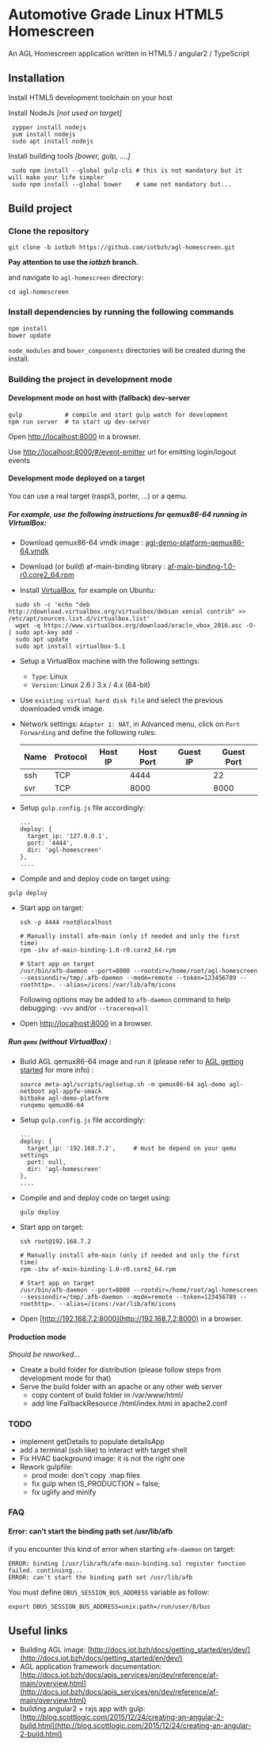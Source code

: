 Automotive Grade Linux HTML5 Homescreen
=======================================

An AGL Homescreen application written in HTML5 / angular2 / TypeScript

## Installation
Install HTML5 development toolchain on your host

Install NodeJs *[not used on target]*
```
 zypper install nodejs
 yum install nodejs
 sudo apt install nodejs
```

Install building tools *[bower, gulp, ....]*
```
 sudo npm install --global gulp-cli # this is not mandatory but it will make your life simpler
 sudo npm install --global bower    # same not mandatory but...
```

## Build project

### Clone the repository
`git clone -b iotbzh https://github.com/iotbzh/agl-homescreen.git`

**Pay attention to use the *iotbzh* branch.**

and navigate to `agl-homescreen` directory:
```
cd agl-homescreen
```

### Install dependencies by running the following commands
```
npm install
bower update
```

`node_modules` and `bower_components` directories will be created during the install.

### Building the project in development mode

#### Development mode on host with (fallback) dev-server
```
gulp            # compile and start gulp watch for development
npm run server  # to start up dev-server
```
Open [http://localhost:8000](http://localhost:8000) in a browser.

Use [http://localhost:8000/#/event-emitter](http://localhost:8000/#/event-emitter) url for emitting login/logout events


#### Development mode deployed on a target

You can use a real target (raspi3, porter, ...) or a qemu.

##### For example, use the following instructions for qemux86-64 running in VirtualBox:

  - Download qemux86-64 vmdk image : [agl-demo-platform-qemux86-64.vmdk](https://download.automotivelinux.org/AGL/snapshots/master/latest/qemux86-64/deploy/images/qemux86-64/)

  - Download (or build) af-main-binding library : [af-main-binding-1.0-r0.core2_64.rpm](qemux86-64/build/tmp/deploy/rpm/./core2_64/af-main-binding-1.0-r0.core2_64.rpm)

  - Install [VirtualBox](https://www.virtualbox.org/wiki/Downloads), for example on Ubuntu:
  ```
    sudo sh -c 'echo "deb http://download.virtualbox.org/virtualbox/debian xenial contrib" >> /etc/apt/sources.list.d/virtualbox.list'
    wget -q https://www.virtualbox.org/download/oracle_vbox_2016.asc -O- | sudo apt-key add -
    sudo apt update
    sudo apt install virtualbox-5.1
  ```

  - Setup a VirtualBox machine with the following settings:
    - `Type`: Linux
    - `Version`: Linux 2.6 / 3.x / 4.x (64-bit)

  - Use `existing virtual hard disk file` and select the previous downloaded vmdk image.

  - Network settings: `Adapter 1: NAT`, in Advanced menu, click on `Port Forwarding` and define the following rules:

    | Name | Protocol | Host IP | Host Port | Guest IP | Guest Port |
    |------|----------|---------|-----------|----------|------------|
    | ssh  |    TCP   |         |   4444    |          |      22    |
    | svr  |    TCP   |         |   8000    |          |    8000    |


  - Setup `gulp.config.js` file accordingly:
    ```
    ...
    deploy: {
      target_ip: '127.0.0.1',
      port: '4444',
      dir: 'agl-homescreen'
    },
    ....
    ```

  - Compile and and deploy code on target using:
  ```
  gulp deploy
  ```

  - Start app on target:
    ```
    ssh -p 4444 root@localhost

    # Manually install afm-main (only if needed and only the first time)
    rpm -ihv af-main-binding-1.0-r0.core2_64.rpm

    # Start app on target
    /usr/bin/afb-daemon --port=8000 --rootdir=/home/root/agl-homescreen  --sessiondir=/tmp/.afb-daemon --mode=remote --token=123456789 --roothttp=. --alias=/icons:/var/lib/afm/icons
    ```

    Following options may be added to `afb-daemon` command to help debugging:
    `-vvv` and/or `--tracereq=all`

  - Open [http://localhost:8000](http://localhost:8000) in a browser.


##### Run `qemu` (without VirtualBox) :
  - Build AGL qemux86-64 image and run it (please refer to [AGL getting started](http://docs.automotivelinux.org/docs/getting_started/en/dev/reference/machines/qemu.html) for more info) :
    ```
    source meta-agl/scripts/aglsetup.sh -m qemux86-64 agl-demo agl-netboot agl-appfw-smack
    bitbake agl-demo-platform
    runqemu qemux86-64
    ```

  - Setup `gulp.config.js` file accordingly:
    ```
    ...
    deploy: {
      target_ip: '192.168.7.2',     # must be depend on your qemu settings
      port: null,
      dir: 'agl-homescreen'
    },
    ....
    ```

  - Compile and and deploy code on target using:
    ```
    gulp deploy
    ```

  - Start app on target:
    ```
    ssh root@192.168.7.2

    # Manually install afm-main (only if needed and only the first time)
    rpm -ihv af-main-binding-1.0-r0.core2_64.rpm

    # Start app on target
    /usr/bin/afb-daemon --port=8000 --rootdir=/home/root/agl-homescreen  --sessiondir=/tmp/.afb-daemon --mode=remote --token=123456789 --roothttp=. --alias=/icons:/var/lib/afm/icons
    ```

  - Open [http://192.168.7.2:8000](http://192.168.7.2:8000) in a browser.



#### Production mode

*Should be reworked...*

- Create a build folder for distribution (please follow steps from development mode for that)
- Serve the build folder with an apache or any other web server
    - copy content of build folder in /var/www/html/
    - add line FallbackResource /html/index.html in apache2.conf


### TODO

- implement getDetails to populate detailsApp
- add a terminal (ssh like) to interact with target shell
- Fix HVAC background image: it is not the right one
- Rework gulpfile:
  - prod mode: don't copy .map files
  - fix gulp when IS_PRODUCTION = false;
  - fix uglify and minify


### FAQ

#### Error: can't start the binding path set /usr/lib/afb
if you encounter this kind of error when starting `afm-daemon` on target:
```
ERROR: binding [/usr/lib/afb/afm-main-binding.so] register function failed. continuing...
ERROR: can't start the binding path set /usr/lib/afb
```
You must define `DBUS_SESSION_BUS_ADDRESS` variable as follow:
```
export DBUS_SESSION_BUS_ADDRESS=unix:path=/run/user/0/bus
```



## Useful links

- Building AGL image: [http://docs.iot.bzh/docs/getting_started/en/dev/](http://docs.iot.bzh/docs/getting_started/en/dev/)
- AGL application framework documentation: [http://docs.iot.bzh/docs/apis_services/en/dev/reference/af-main/overview.html](http://docs.iot.bzh/docs/apis_services/en/dev/reference/af-main/overview.html)
- building angular2 + rxjs app with gulp:
[http://blog.scottlogic.com/2015/12/24/creating-an-angular-2-build.html](http://blog.scottlogic.com/2015/12/24/creating-an-angular-2-build.html)
